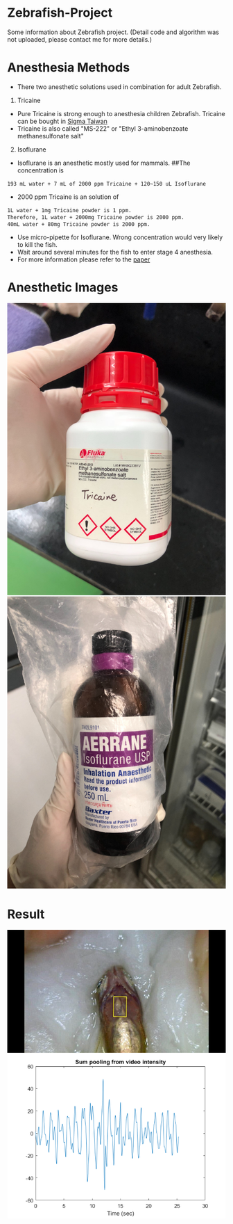 # Zebrafish-Project
Some information about Zebrafish project. (Detail code and algorithm was not uploaded, please contact me for more details.)

# Anesthesia Methods
* There two anesthetic solutions used in combination for adult Zebrafish.
1. Tricaine
* Pure Tricaine is strong enough to anesthesia children Zebrafish. Tricaine can be bought in [Sigma Taiwan](https://www.sigmaaldrich.com/catalog/search?term=Ethyl+3-aminobenzoate+methanesulfonate+salt&interface=Product%20Name&N=0+&mode=mode%20matchpartialmax&lang=en&region=TW&focus=productN=0%20220003048%20219853286%20219853264)
* Tricaine is also called "MS-222" or "Ethyl 3-aminobenzoate methanesulfonate salt"
2. Isoflurane
* Isoflurane is an anesthetic mostly used for mammals.
##The concentration is
```
193 mL water + 7 mL of 2000 ppm Tricaine + 120~150 uL Isoflurane
```
* 2000 ppm Tricaine is an solution of
```
1L water + 1mg Tricaine powder is 1 ppm.
Therefore, 1L water + 2000mg Tricaine powder is 2000 ppm.
40mL water + 80mg Tricaine powder is 2000 ppm.
```
* Use micro-pipette for Isoflurane. Wrong concentration would very likely to kill the fish.
* Wait around several minutes for the fish to enter stage 4 anesthesia.
* For more information please refer to the [paper](https://www.ncbi.nlm.nih.gov/pubmed/20807039)

# Anesthetic Images
![Tricaine](./IMG_8705.jpeg)
![Isoflurane](./IMG_8706.jpeg)

# Result
![](./Results/Tracking_image.png)
![](./Results/Zebrafish_Heart_Rate.png)